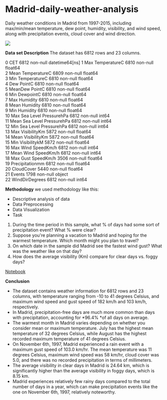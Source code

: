 # Madrid-daily-weather-analysis
Daily weather conditions in Madrid from 1997-2015, including max/min/mean temperature, dew point, humidity, visibility, and wind speed, along with precipitation events, cloud cover and wind direction.

![](https://encrypted-tbn0.gstatic.com/images?q=tbn:ANd9GcSTpcTDmrMoa1PGbWYiEx3lTcjW1TOCTv6mlg&usqp=CAU)

**Data set Description**
The dataset has 6812 rows and 23 columns.

 0   CET                          6812 non-null   datetime64[ns]
 1   Max TemperatureC             6810 non-null   float64       
 2   Mean TemperatureC            6809 non-null   float64       
 3   Min TemperatureC             6810 non-null   float64       
 4   Dew PointC                   6810 non-null   float64       
 5   MeanDew PointC               6810 non-null   float64       
 6   Min DewpointC                6810 non-null   float64       
 7   Max Humidity                 6810 non-null   float64       
 8    Mean Humidity               6810 non-null   float64       
 9    Min Humidity                6810 non-null   float64       
 10   Max Sea Level PressurehPa   6812 non-null   int64         
 11   Mean Sea Level PressurehPa  6812 non-null   int64         
 12   Min Sea Level PressurehPa   6812 non-null   int64         
 13   Max VisibilityKm            5872 non-null   float64       
 14   Mean VisibilityKm           5872 non-null   float64       
 15   Min VisibilitykM            5872 non-null   float64       
 16   Max Wind SpeedKm/h          6812 non-null   int64         
 17   Mean Wind SpeedKm/h         6812 non-null   int64         
 18   Max Gust SpeedKm/h          3506 non-null   float64       
 19  Precipitationmm              6812 non-null   float64       
 20   CloudCover                  5440 non-null   float64       
 21   Events                      1798 non-null   object        
 22  WindDirDegrees               6812 non-null   int64     
 
 **Methodology**
 we used methodology like this:
 - Descriptive analysis of data
 - Data Preprocessing
 - Data Visualization
 - Task 
 1. During the time period in this sample, what % of days had some sort of precipitation event? What % were clear?
 2. Suppose you're planning a vacation to Madrid and hoping for the warmest temperature. Which month might you plan to travel?
 3. On which date in the sample did Madrid see the fastest wind gust? What was the weather like on that day?
 4. How does the average visibility (Km) compare for clear days vs. foggy days?
 
 [Notebook]()
 
 **Conclusion**
- The dataset contains weather information for 6812 rows and 23 columns, with temperature ranging from -10 to 41 degrees Celsius, and maximum wind speed and gust speed of 182 km/h and 103 km/h, respectively.
- In Madrid, precipitation-free days are much more common than days with precipitation, accounting for *96.4% *of all days on average.
- The warmest month in Madrid varies depending on whether you consider mean or maximum temperature. July has the highest mean temperature of 32 degrees Celsius, while August has the highest recorded maximum temperature of 41 degrees Celsius.
- On November 6th, 1997, Madrid experienced a rain event with a maximum gust speed of 103.0 km/hr. The mean temperature was 11 degrees Celsius, maximum wind speed was 58 km/hr, cloud cover was 5.0, and there was no recorded precipitation in terms of millimeters.
- The average visibility in clear days in Madrid is 24.64 km, which is significantly higher than the average visibility in foggy days, which is 8.15 km.
- Madrid experiences relatively few rainy days compared to the total number of days in a year, which can make precipitation events like the one on November 6th, 1997, relatively noteworthy.
